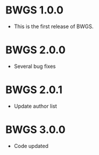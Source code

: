 # BWGS 1.0.0

* This is the first release of BWGS.

# BWGS 2.0.0

* Several bug fixes

# BWGS 2.0.1

* Update author list

# BWGS 3.0.0

* Code updated 
